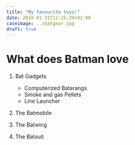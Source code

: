 ```yaml
---
title: "My favourite toys!"
date: 2018-01-31T11:25:29+01:00
caseimage: ../batgear.jpg
draft: true
---
```



# What does Batman love

1. Bat Gadgets
    * Computerized Batarangs
    * Smoke and gas Pellets
    * Line Launcher
    
    
2. The Batmobile

3. The Batwing

4. The Batsuit

